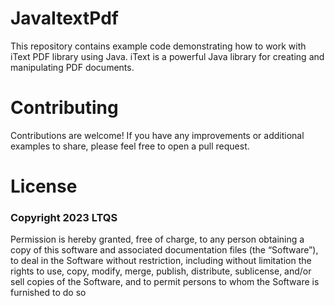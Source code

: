 # JavaItextPdf
This repository contains example code demonstrating how to work with iText PDF library using Java. iText is a powerful Java library for creating and manipulating PDF documents.

# Contributing

Contributions are welcome! If you have any improvements or additional examples to share, please feel free to open a pull request.

# License

### Copyright 2023 LTQS

Permission is hereby granted, free of charge, to any person obtaining a copy of this software and associated documentation files (the “Software”), to deal in the Software without restriction, including without limitation the rights to use, copy, modify, merge, publish, distribute, sublicense, and/or sell copies of the Software, and to permit persons to whom the Software is furnished to do so